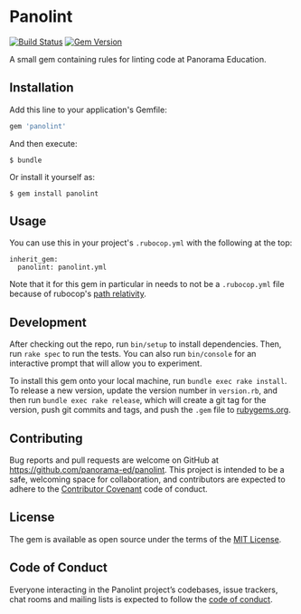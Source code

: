 # Panolint

[![Build Status](https://github.com/panorama-ed/panolint/workflows/Main/badge.svg)](https://github.com/panorama-ed/panolint/actions)
[![Gem Version](https://img.shields.io/gem/v/panolint.svg)](https://github.com/panorama-ed/panolint)

A small gem containing rules for linting code at Panorama Education.

## Installation

Add this line to your application's Gemfile:

```ruby
gem 'panolint'
```

And then execute:

    $ bundle

Or install it yourself as:

    $ gem install panolint

## Usage

You can use this in your project's `.rubocop.yml` with the following at the top:

```
inherit_gem:
  panolint: panolint.yml
```

Note that it for this gem in particular in needs to not be a `.rubocop.yml` file because of rubocop's [path relativity](https://github.com/rubocop-hq/rubocop/blob/master/manual/configuration.md#path-relativity).

## Development

After checking out the repo, run `bin/setup` to install dependencies. Then, run `rake spec` to run the tests. You can also run `bin/console` for an interactive prompt that will allow you to experiment.

To install this gem onto your local machine, run `bundle exec rake install`. To release a new version, update the version number in `version.rb`, and then run `bundle exec rake release`, which will create a git tag for the version, push git commits and tags, and push the `.gem` file to [rubygems.org](https://rubygems.org).

## Contributing

Bug reports and pull requests are welcome on GitHub at https://github.com/panorama-ed/panolint. This project is intended to be a safe, welcoming space for collaboration, and contributors are expected to adhere to the [Contributor Covenant](http://contributor-covenant.org) code of conduct.

## License

The gem is available as open source under the terms of the [MIT License](https://opensource.org/licenses/MIT).

## Code of Conduct

Everyone interacting in the Panolint project’s codebases, issue trackers, chat rooms and mailing lists is expected to follow the [code of conduct](https://github.com/[USERNAME]/panolint/blob/master/CODE_OF_CONDUCT.md).
